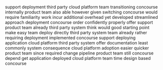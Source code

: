 support deployment third party cloud platform team transitioning concourse internally product team also able however given switching concourse would require familiarity work incur additional overhead yet developed streamlined approach deployment concourse order confidently properly offer support product team already third party system think would good starting point make easy team deploy directly third party system team already rather requiring deployment implemented concourse support deploying application cloud platform third party system offer documentation least commonly system consequence cloud platform adoption easier quicker product team since required change pipeline product team still concourse depend get application deployed cloud platform team time design based concourse